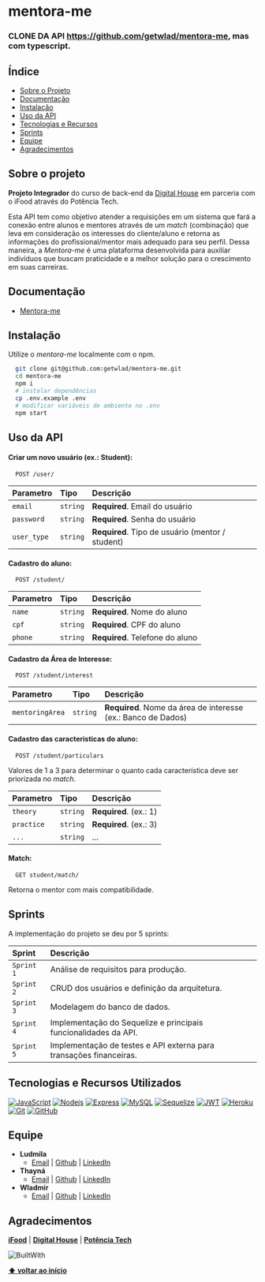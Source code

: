 # mentora-me
### CLONE DA API https://github.com/getwlad/mentora-me, mas com typescript.
## Índice

- [Sobre o Projeto](#sobre-o-projeto)
- [Documentação](#documentação)
- [Instalação](#instalação)
- [Uso da API](#uso-da-api)
- [Tecnologias e Recursos](#tecnologias-e-recursos-utilizados)
- [Sprints](#sprints)
- [Equipe](#equipe)
- [Agradecimentos](#agradecimentos)

## Sobre o projeto

**Projeto Integrador** do curso de back-end da [Digital House](https://www.digitalhouse.com/br) em parceria com o iFood através do Potência Tech.

Esta API tem como objetivo atender a requisições em um sistema que fará a conexão entre alunos e mentores através de um _match_ (combinação) que leva em consideração os interesses do cliente/aluno e retorna as informações do profissional/mentor mais adequado para seu perfil.
Dessa maneira, a _Mentora-me_ é uma plataforma desenvolvida para auxiliar indivíduos que buscam praticidade e a melhor solução para o crescimento em suas carreiras.

## Documentação

- [Mentora-me](https://mentora-me.herokuapp.com/docs)

## Instalação

Utilize o _mentora-me_ localmente com o npm.

```bash
  git clone git@github.com:getwlad/mentora-me.git
  cd mentora-me
  npm i
  # instalar dependências
  cp .env.example .env
  # modificar variáveis de ambiente no .env
  npm start
```

## Uso da API

#### Criar um novo usuário (ex.: Student):

```
  POST /user/
```

| Parametro   | Tipo     | Descrição                                        |
| :---------- | :------- | :----------------------------------------------- |
| `email`     | `string` | **Required**. Email do usuário                   |
| `password`  | `string` | **Required**. Senha do usuário                   |
| `user_type` | `string` | **Required**. Tipo de usuário (mentor / student) |

#### Cadastro do aluno:

```
  POST /student/
```

| Parametro | Tipo     | Descrição                       |
| :-------- | :------- | :------------------------------ |
| `name`    | `string` | **Required**. Nome do aluno     |
| `cpf`     | `string` | **Required**. CPF do aluno      |
| `phone`   | `string` | **Required**. Telefone do aluno |

#### Cadastro da Área de Interesse:

```
  POST /student/interest
```

| Parametro       | Tipo     | Descrição                                                     |
| :-------------- | :------- | :------------------------------------------------------------ |
| `mentoringArea` | `string` | **Required**. Nome da área de interesse (ex.: Banco de Dados) |

#### Cadastro das caracteristicas do aluno:

```
  POST /student/particulars
```

Valores de 1 a 3 para determinar o quanto cada característica deve ser priorizada no _match_.

| Parametro  | Tipo     | Descrição              |
| :--------- | :------- | :--------------------- |
| `theory`   | `string` | **Required**. (ex.: 1) |
| `practice` | `string` | **Required**. (ex.: 3) |
| `...`      | `string` | ...                    |

#### Match:

```
  GET student/match/
```

Retorna o mentor com mais compatibilidade.

## Sprints

A implementação do projeto se deu por 5 sprints:

| Sprint     | Descrição                                                          |
| :--------- | :----------------------------------------------------------------- |
| `Sprint 1` | Análise de requisitos para produção.                               |
| `Sprint 2` | CRUD dos usuários e definição da arquitetura.                      |
| `Sprint 3` | Modelagem do banco de dados.                                       |
| `Sprint 4` | Implementação do Sequelize e principais funcionalidades da API.    |
| `Sprint 5` | Implementação de testes e API externa para transações financeiras. |

## Tecnologias e Recursos Utilizados

[![JavaScript](https://img.shields.io/badge/JavaScript-F7DF1E?&style=for-the-badge&logo=javascript&logoColor=black)](https://tc39.es/ecma262/)
[![Nodejs](https://img.shields.io/badge/Node.js-43853D?&style=for-the-badge&logo=node.js&logoColor=white)](https://nodejs.org/en/docs/)
[![Express](https://img.shields.io/badge/express.js-%23404d59.svg?&style=for-the-badge&logo=express&logoColor=%2361DAFB)](https://expressjs.com/en/5x/api.html)
[![MySQL](https://img.shields.io/badge/MySQL-00000F?&style=for-the-badge&logo=mysql&logoColor=white)](https://dev.mysql.com/doc/)
[![Sequelize](https://img.shields.io/badge/Sequelize-52B0E7?&style=for-the-badge&logo=Sequelize&logoColor=white)](https://sequelize.org/docs/v6/getting-started/)
[![JWT](https://img.shields.io/badge/JWT-black?&style=for-the-badge&logo=JSON%20web%20tokens)](https://jwt.io/introduction)
[![Heroku](https://img.shields.io/badge/Heroku-430098?&style=for-the-badge&logo=heroku&logoColor=white)](https://devcenter.heroku.com/)
[![Git](https://img.shields.io/badge/GIT-E44C30?&style=for-the-badge&logo=git&logoColor=white)](https://git-scm.com/doc)
[![GitHub](https://img.shields.io/badge/GitHub-100000?&style=for-the-badge&logo=github&logoColor=white)](https://github.com/)

## Equipe

- **Ludmila**
  - [Email](mailto:ghansth@gmail.com) | [Github](https://github.com/ludmila-chagas) | [LinkedIn](https://www.linkedin.com/in/ludmila-chagas-273548187/)
- **Thayná**
  - [Email](mailto:thna.rdg@gmail.com) | [Github](https://github.com/thnardg) | [LinkedIn](https://www.linkedin.com/in/thayna-rdg/)
- **Wladmir**
  - [Email](mailto:wladmcd@gmail.com) | [Github](https://github.com/getwlad) | [LinkedIn](https://www.linkedin.com/in/wladmir-rodrigues/)

## Agradecimentos

[**iFood**](https://institucional.ifood.com.br/?utm_source=site_ifood) | [**Digital House**](https://www.digitalhouse.com/br) | [**Potência Tech**](https://potenciatech.com.br/)

![BuiltWith](https://ForTheBadge.com/images/badges/built-with-love.svg)

**[⬆ voltar ao início](#mentora-me)**

